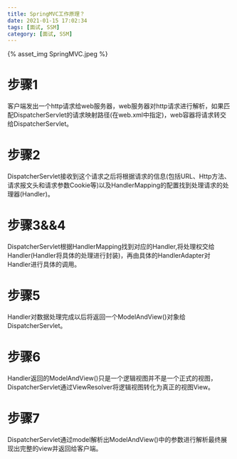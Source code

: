 ```yaml
---
title: SpringMVC工作原理？
date: 2021-01-15 17:02:34
tags: [面试, SSM]
category: [面试, SSM]
---
```


{% asset_img SpringMVC.jpeg %}

# 步骤1

客户端发出一个http请求给web服务器，web服务器对http请求进行解析，如果匹配DispatcherServlet的请求映射路径(在web.xml中指定)，web容器将请求转交给DispatcherServlet。

# 步骤2

DispatcherServlet接收到这个请求之后将根据请求的信息(包括URL、Http方法、请求报文头和请求参数Cookie等)以及HandlerMapping的配置找到处理请求的处理器(Handler)。

# 步骤3&&4

DispatcherServlet根据HandlerMapping找到对应的Handler,将处理权交给Handler(Handler将具体的处理进行封装)，再由具体的HandlerAdapter对Handler进行具体的调用。

# 步骤5

Handler对数据处理完成以后将返回一个ModelAndView()对象给DispatcherServlet。

# 步骤6

Handler返回的ModelAndView()只是一个逻辑视图并不是一个正式的视图，DispatcherServlet通过ViewResolver将逻辑视图转化为真正的视图View。

# 步骤7

DispatcherServlet通过model解析出ModelAndView()中的参数进行解析最终展现出完整的view并返回给客户端。
